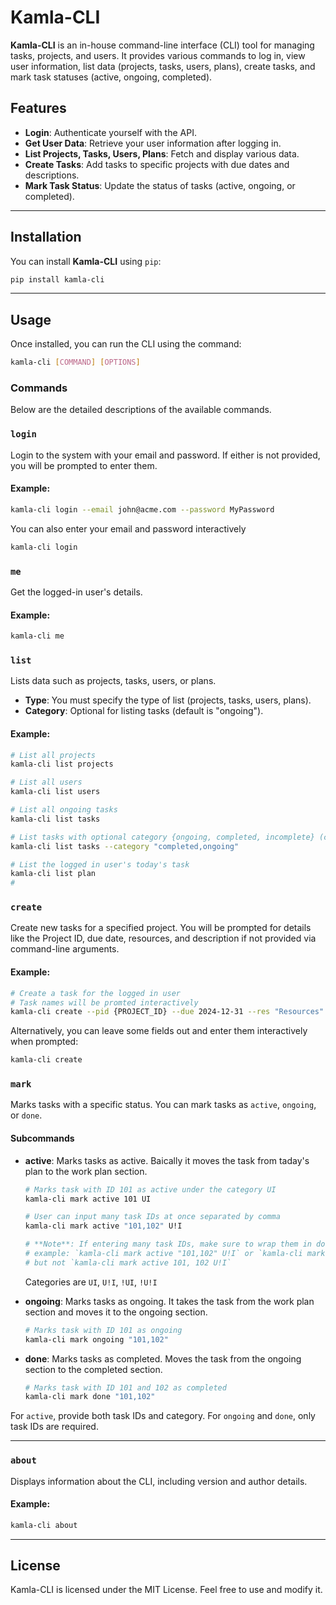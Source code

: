# Kamla-CLI

**Kamla-CLI** is an in-house command-line interface (CLI) tool for managing tasks, projects, and users. It provides various commands to log in, view user information, list data (projects, tasks, users, plans), create tasks, and mark task statuses (active, ongoing, completed).

## Features

- **Login**: Authenticate yourself with the API.
- **Get User Data**: Retrieve your user information after logging in.
- **List Projects, Tasks, Users, Plans**: Fetch and display various data.
- **Create Tasks**: Add tasks to specific projects with due dates and descriptions.
- **Mark Task Status**: Update the status of tasks (active, ongoing, or completed).

---

## Installation

You can install **Kamla-CLI** using `pip`:

```bash
pip install kamla-cli
```

---

## Usage

Once installed, you can run the CLI using the command:

```bash
kamla-cli [COMMAND] [OPTIONS]
```

### Commands

Below are the detailed descriptions of the available commands.

### `login`

Login to the system with your email and password. If either is not provided, you will be prompted to enter them.

#### Example:

```bash
kamla-cli login --email john@acme.com --password MyPassword
```

You can also enter your email and password interactively

```bash
kamla-cli login
```

### `me`

Get the logged-in user's details.

#### Example:

```bash
kamla-cli me
```

### `list`

Lists data such as projects, tasks, users, or plans.

- **Type**: You must specify the type of list (projects, tasks, users, plans).
- **Category**: Optional for listing tasks (default is "ongoing").

#### Example:

```bash
# List all projects
kamla-cli list projects

# List all users
kamla-cli list users

# List all ongoing tasks
kamla-cli list tasks

# List tasks with optional category {ongoing, completed, incomplete} (comma separated)
kamla-cli list tasks --category "completed,ongoing"

# List the logged in user's today's task
kamla-cli list plan
# 
```

### `create`

Create new tasks for a specified project. You will be prompted for details like the Project ID, due date, resources, and description if not provided via command-line arguments.

#### Example:

```bash
# Create a task for the logged in user
# Task names will be promted interactively
kamla-cli create --pid {PROJECT_ID} --due 2024-12-31 --res "Resources" --desc "Description"
```

Alternatively, you can leave some fields out and enter them interactively when prompted:

```bash
kamla-cli create
```

### `mark`

Marks tasks with a specific status. You can mark tasks as `active`, `ongoing`, or `done`.

#### Subcommands

- **active**: Marks tasks as active. Baically it moves the task from taday's plan to the work plan section.
  
  ```bash
  # Marks task with ID 101 as active under the category UI
  kamla-cli mark active 101 UI

  # User can input many task IDs at once separated by comma
  kamla-cli mark active "101,102" U!I

  # **Note**: If entering many task IDs, make sure to wrap them in double quotes or type task IDs without spaces
  # example: `kamla-cli mark active "101,102" U!I` or `kamla-cli mark active 101,102 U!I`
  # but not `kamla-cli mark active 101, 102 U!I`
  ```

  Categories are `UI`, `U!I`, `!UI`, `!U!I`

- **ongoing**: Marks tasks as ongoing. It takes the task from the work plan section and moves it to the ongoing section.

  ```bash
  # Marks task with ID 101 as ongoing
  kamla-cli mark ongoing "101,102"
  ```

- **done**: Marks tasks as completed. Moves the task from the ongoing section to the completed section.

  ```bash
  # Marks task with ID 101 and 102 as completed
  kamla-cli mark done "101,102"
  ```

For `active`, provide both task IDs and category. For `ongoing` and `done`, only task IDs are required.

---

### `about`

Displays information about the CLI, including version and author details.

#### Example:

```bash
kamla-cli about
```

---

## License

Kamla-CLI is licensed under the MIT License. Feel free to use and modify it.

